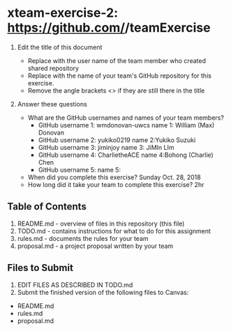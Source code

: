 # xteam-exercise-2: https://github.com/<UserName>/teamExercise

1. Edit the title of this document
   * Replace <UserName> with the user name of the team member who created shared repository
   * Replace <GitHubRepositoryName> with the name of your team's GitHub repository for this exercise.
   * Remove the angle brackets <> if they are still there in the title

2. Answer these questions
   * What are the GitHub usernames and names of your team members?
       * GitHub username 1: wmdonovan-uwcs name 1: William (Max) Donovan
       * GitHub username 2: yukiko0219      name 2:Yukiko Suzuki    
       * GitHub username 3: jiminjoy     name 3: JiMIn LIm
       * GitHub username 4: CharlietheACE     name 4:Bohong (Charlie) Chen
       * GitHub username 5:       name 5:
   * When did you complete this exercise? 
   Sunday Oct. 28, 2018
   * How long did it take your team to complete this exercise? 
   2hr

## Table of Contents

1. README.md - overview of files in this repository (this file)
2. TODO.md - contains instructions for what to do for this assignment
3. rules.md - documents the rules for your team
4. proposal.md - a project proposal written by your team

## Files to Submit

1. EDIT FILES AS DESCRIBED IN TODO.md
2. Submit the finished version of the following files to Canvas:

* README.md
* rules.md
* proposal.md
